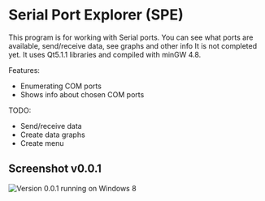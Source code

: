 Serial Port Explorer (SPE)
====================

This program is for working with Serial ports. You can see what ports are available, send/receive data, see graphs and other info
It is not completed yet.
It uses Qt5.1.1 libraries and compiled with minGW 4.8.

Features:
* Enumerating COM ports
* Shows info about chosen COM ports

TODO:
* Send/receive data
* Create data graphs
* Create menu

## Screenshot v0.0.1
![](http://i.imgur.com/zAit1C1.png "Version 0.0.1 running on Windows 8")
